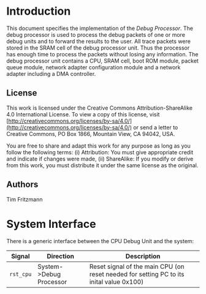 # Introduction

This document specifies the implementation of the *Debug Processor*. The debug processor is used to process the debug packets of one or more debug units and to forward the results to the user. All trace packets were stored in the SRAM
cell of the debug processor unit. Thus the processor has enough time to process the packets without losing any information. The debug processor unit contains a CPU,
SRAM cell, boot ROM module, packet queue module, network adapter configuration module and a network adapter including a DMA controller.

## License

This work is licensed under the Creative Commons
Attribution-ShareAlike 4.0 International License. To view a copy of
this license, visit
[http://creativecommons.org/licenses/by-sa/4.0/](http://creativecommons.org/licenses/by-sa/4.0/)
or send a letter to Creative Commons, PO Box 1866, Mountain View, CA
94042, USA.

You are free to share and adapt this work for any purpose as long as
you follow the following terms: (i) Attribution: You must give
appropriate credit and indicate if changes were made, (ii) ShareAlike:
If you modify or derive from this work, you must distribute it under
the same license as the original.

## Authors

Tim Fritzmann

# System Interface

There is a generic interface between the CPU Debug Unit and the system:

 Signal             | Direction              | Description
 -------------------| -----------------------| -----------
 `rst_cpu`          | System->Debug Processor| Reset signal of the main CPU (on reset needed for setting PC to its inital value 0x100)
